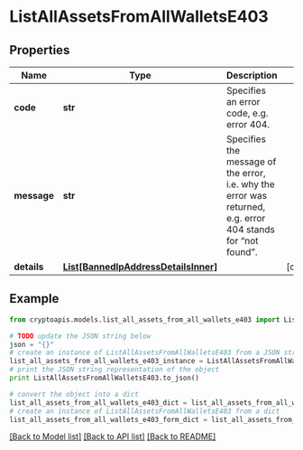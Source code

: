 # ListAllAssetsFromAllWalletsE403


## Properties
Name | Type | Description | Notes
------------ | ------------- | ------------- | -------------
**code** | **str** | Specifies an error code, e.g. error 404. | 
**message** | **str** | Specifies the message of the error, i.e. why the error was returned, e.g. error 404 stands for “not found”. | 
**details** | [**List[BannedIpAddressDetailsInner]**](BannedIpAddressDetailsInner.md) |  | [optional] 

## Example

```python
from cryptoapis.models.list_all_assets_from_all_wallets_e403 import ListAllAssetsFromAllWalletsE403

# TODO update the JSON string below
json = "{}"
# create an instance of ListAllAssetsFromAllWalletsE403 from a JSON string
list_all_assets_from_all_wallets_e403_instance = ListAllAssetsFromAllWalletsE403.from_json(json)
# print the JSON string representation of the object
print ListAllAssetsFromAllWalletsE403.to_json()

# convert the object into a dict
list_all_assets_from_all_wallets_e403_dict = list_all_assets_from_all_wallets_e403_instance.to_dict()
# create an instance of ListAllAssetsFromAllWalletsE403 from a dict
list_all_assets_from_all_wallets_e403_form_dict = list_all_assets_from_all_wallets_e403.from_dict(list_all_assets_from_all_wallets_e403_dict)
```
[[Back to Model list]](../README.md#documentation-for-models) [[Back to API list]](../README.md#documentation-for-api-endpoints) [[Back to README]](../README.md)


